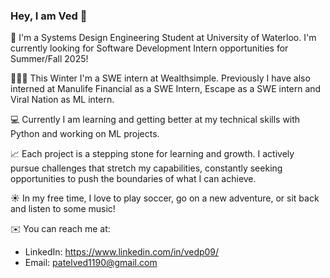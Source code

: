 ### Hey, I am Ved 👋

👋 I'm a Systems Design Engineering Student at University of Waterloo. I'm currently looking for Software Development Intern opportunities for Summer/Fall 2025!

👨🏽‍💻 This Winter I'm a SWE intern at Wealthsimple. Previously I have also interned at Manulife Financial as a SWE Intern, Escape as a SWE intern and Viral Nation as ML intern.

💻 Currently I am learning and getting better at my technical skills with Python and working on ML projects.

📈 Each project is a stepping stone for learning and growth. I actively pursue challenges that stretch my capabilities, constantly seeking opportunities to push the boundaries of what I can achieve.

☀️ In my free time, I love to play soccer, go on a new adventure, or sit back and listen to some music!

✉️ You can reach me at: 
  - LinkedIn: https://www.linkedin.com/in/vedp09/
  - Email: patelved1190@gmail.com
